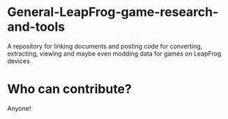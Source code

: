 # General-LeapFrog-game-research-and-tools
A repository for linking documents and posting code for converting, extracting, viewing and maybe even modding data for games on LeapFrog devices

# Who can contribute?
Anyone!
